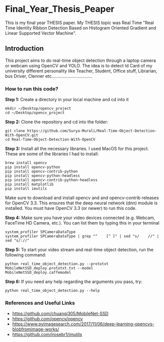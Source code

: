 # Final_Year_Thesis_Peaper
This is my final year THESIS paper. My THESIS topic was Real Time "Real Time Identity Ribbon Detection Based on Histogram Oriented Gradient and Linear Supported Vector Machine".

## Introduction

This project aims to do real-time object detection through a laptop camera or webcam using OpenCV and YOLO. The idea is to detect Id Card of my university different personality like Teacher, Student, Office stuff, Librarian, bus Driver, Clenner etc.................................

### How to run this code?

**Step 1:** Create a directory in your local machine and cd into it

```
mkdir ~/Desktop/opencv_project
cd ~/Desktop/opencv_project
```

**Step 2:** Clone the repository and cd into the folder:

```
git clone https://github.com/Surya-Murali/Real-Time-Object-Detection-With-OpenCV.git
cd Real-Time-Object-Detection-With-OpenCV
```
**Step 3:** Install all the necessary libraries. I used MacOS for this project. These are some of the libraries I had to install:

```
brew install opencv
pip install opencv-python
pip install opencv-contrib-python
pip install opencv-python-headless
pip install opencv-contrib-python-headless
pip install matplotlib
pip install imutils
```

Make sure to download and install opencv and and opencv-contrib releases for OpenCV 3.3. This ensures that the deep neural network (dnn) module is installed. You must have OpenCV 3.3 (or newer) to run this code.

**Step 4:** Make sure you have your video devices connected (e.g. Webcam, FaceTime HD Camera, etc.). You can list them by typing this in your terminal

```
system_profiler SPCameraDataType
system_profiler SPCameraDataType | grep "^    [^ ]" | sed "s/    //" | sed "s/://"
```

**Step 5:** To start your video stream and real-time object detection, run the following command:

```
python real_time_object_detection.py --prototxt MobileNetSSD_deploy.prototxt.txt --model MobileNetSSD_deploy.caffemodel
```

**Step 6:** If you need any help regarding the arguments you pass, try:

```
python real_time_object_detection.py --help
```


### References and Useful Links

* https://github.com/chuanqi305/MobileNet-SSD
* https://github.com/opencv/opencv
* https://www.pyimagesearch.com/2017/11/06/deep-learning-opencvs-blobfromimage-works/
* https://github.com/jrosebr1/imutils

